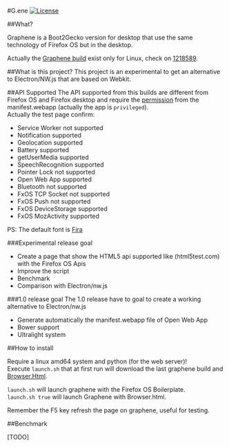 #G.ene
[![License](https://img.shields.io/badge/License-GPL%20v3-blue.svg)](http://www.gnu.org/licenses/gpl-3.0)   
 
##What?

Graphene is a Boot2Gecko version for desktop that use the same technology of Firefox OS but in the desktop.

Actually the [Graphene build](https://archive.mozilla.org/pub/b2g/nightly/latest-mozilla-central/) exist only for Linux, check on [1218589](https://bugzilla.mozilla.org/show_bug.cgi?id=1218589).

##What is this project?
This project is an experimental to get an alternative to Electron/NW.js that are based on Webkit.  

##API Supported
The API supported from this builds are different from Firefox OS and Firefox desktop and require the [permission](https://developer.mozilla.org/en-US/Apps/Build/App_permissions) from the manifest.webapp (actually the app is `privileged`).  
Actually the test page confirm:  
* Service Worker not supported
* Notification supported
* Geolocation supported
* Battery supported
* getUserMedia supported
* SpeechRecognition supported
* Pointer Lock not supported
* Open Web App supported
* Bluetooth not supported
* FxOS TCP Socket not supported
* FxOS Push not supported
* FxOS DeviceStorage supported
* FxOS MozActivity supported

PS: The default font is [Fira](https://github.com/mozilla/Fira)

###Experimental release goal
* Create a page that show the HTML5 api supported like (html5test.com) with the Firefox OS Apis
* Improve the script
* Benchmark
* Comparison with Electron/nw.js

###1.0 release goal
The 1.0 release have to goal to create a working alternative to Electron/nw.js

* Generate automatically the manifest.webapp file of Open Web App
* Bower support
* Ultralight system

##How to install

Require a linux amd64 system and python (for the web server)!  
Execute `launch.sh` that at first run will download the last graphene build and [Browser.Html](https://github.com/browserhtml/browser.html).  

`launch.sh` will launch graphene with the Firefox OS Boilerplate.  
`launch.sh true` will launch Graphene with Browser.html.  

Remember the F5 key refresh the page on graphene, useful for testing.

##Benchmark

[TODO]
